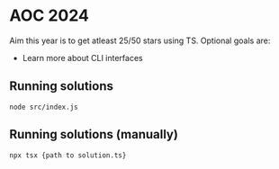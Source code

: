 # AOC 2024

Aim this year is to get atleast 25/50 stars using TS.
Optional goals are:

* Learn more about CLI interfaces

## Running solutions

`node src/index.js`

## Running solutions (manually)

`npx tsx {path to solution.ts}`
